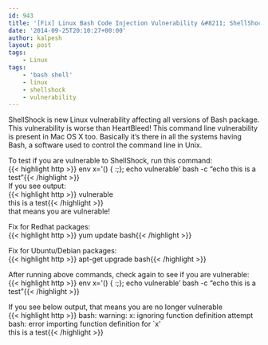 ```yaml
---
id: 943
title: '[Fix] Linux Bash Code Injection Vulnerability &#8211; ShellShock'
date: '2014-09-25T20:10:27+00:00'
author: kalpesh
layout: post
tags:
    - Linux
tags:
    - 'bash shell'
    - linux
    - shellshock
    - vulnerability
---
```


ShellShock is new Linux vulnerability affecting all versions of Bash package. This vulnerability is worse than HeartBleed! This command line vulnerability is present in Mac OS X too. Basically it’s there in all the systems having Bash, a software used to control the command line in Unix.

To test if you are vulnerable to ShellShock, run this command:  
{{< highlight http >}} env x='() { :;}; echo vulnerable’ bash -c “echo this is a test”{{< /highlight >}}  
If you see output:  
{{< highlight http >}} vulnerable  
this is a test{{< /highlight >}}  
that means you are vulnerable!

Fix for Redhat packages:  
{{< highlight http >}} yum update bash{{< /highlight >}}

Fix for Ubuntu/Debian packages:  
{{< highlight http >}} apt-get upgrade bash{{< /highlight >}}

After running above commands, check again to see if you are vulnerable:  
{{< highlight http >}} env x='() { :;}; echo vulnerable’ bash -c “echo this is a test”{{< /highlight >}}

If you see below output, that means you are no longer vulnerable  
{{< highlight http >}} bash: warning: x: ignoring function definition attempt  
bash: error importing function definition for `x’  
this is a test{{< /highlight >}}